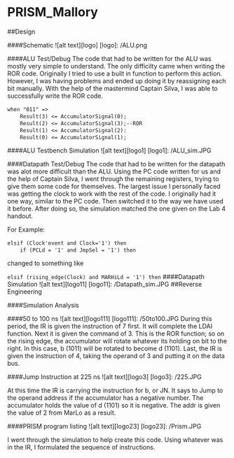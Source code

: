 PRISM_Mallory
=============
##Design

####Schematic
![alt text][logo]
[logo]: /ALU.png

####ALU Test/Debug
The code that had to be written for the ALU was mostly very simple to understand. The only difficilty came when writing the ROR code. Originally I tried to use a built in function to perform this action. However, I was having problems and ended up doing it by reassigning each bit manually. With the help of the mastermind Captain Silva, I was able to successfully write the ROR code.
```
when "011" => 
	Result(3) <= AccumulatorSignal(0);
    Result(2) <= AccumulatorSignal(3);--ROR
	Result(1) <= AccumulatorSignal(2):
	Result(0) <= AccumulatorSignal(1);
```

####ALU Testbench Simulation
![alt text][logo1]
[logo1]: /ALU_sim.JPG

####Datapath Test/Debug
The code that had to be written for the datapath was alot more difficult than the ALU. Using the PC code written for us and the help of Captain Silva, I went through the remaining registers, trying to give them some code for themselves. The largest issue I personally faced was getting the clock to work with the rest of the code. I originally had it one way, similar to the PC code. Then switched it to the way we have used it before. After doing so, the simulation matched the one given on the Lab 4 handout.

For Example:
```
elsif (Clock'event and Clock='1') then
    if (PCLd = '1' and JmpSel = '1') then
```
changed to something like

```elsif (rising_edge(Clock) and MARHiLd = '1') then```
####Datapath Simulation 
![alt text][logo11]
[logo11]: /Datapath_sim.JPG
##Reverse Engineering

####Simulation Analysis

####50 to 100 ns
![alt text][logo111]
[logo111]: /50to100.JPG
During this period, the IR is given the instruction of 7 first. It will complete the LDAI function. Next it is given the command of 3. This is the ROR function; so on the rising edge, the accumulator will rotate whatever its holding on bit to the right. In this case, b (1011) will be rotated to become d (1101). Last, the IR is given the instruction of 4, taking the operand of 3 and putting it on the data bus.


####Jump Instruction at 225 ns
![alt text][logo3]
[logo3]: /225.JPG

At this time the IR is carrying the instruction for b, or JN. It says to Jump to the operand address if the accumulator has a negative number. The accumulator holds the value of d (1101) so it is negative. The addr is given the value of 2 from MarLo as a result.

####PRISM program listing
![alt text][logo23]
[logo23]: /Prism.JPG

I went through the simulation to help create this code. Using whatever was in the IR, I formulated the sequence of instructions. 
